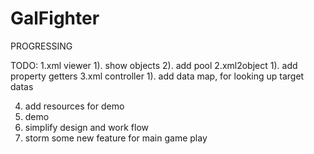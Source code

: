 # GalFighter

PROGRESSING

TODO:
1.xml viewer
  1). show objects 
  2). add pool
2.xml2object
  1). add property getters
3.xml controller
  1). add data map, for looking up target datas

4. add resources for demo
5. demo
6. simplify design and work flow
7. storm some new feature for main game play
